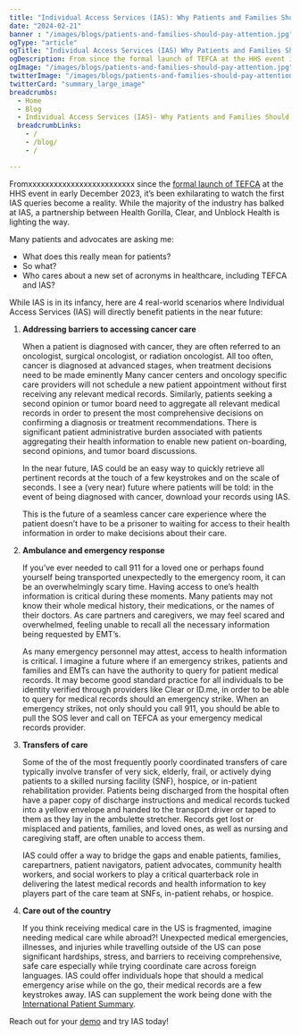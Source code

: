 ```yaml
---
title: "Individual Access Services (IAS): Why Patients and Families Should Pay Attention"
date: "2024-02-21"
banner : "/images/blogs/patients-and-families-should-pay-attention.jpg"
ogType: "article"
ogTitle: "Individual Access Services (IAS) Why Patients and Families Should Pay Attention | Unblock Health"
ogDescription: From since the formal launch of TEFCA at the HHS event in early December 2023, it’s been exhilarating to watch the first IAS queries become a reality. While the majority of the industry has balked at IAS, a partnership between Health Gorilla, Clear, and Unblock Health is lighting the way.
ogImage: "/images/blogs/patients-and-families-should-pay-attention.jpg"
twitterImage: "/images/blogs/patients-and-families-should-pay-attention.jpg"
twitterCard: "summary_large_image"
breadcrumbs:
  - Home
  - Blog
  - Individual Access Services (IAS)- Why Patients and Families Should Pay Attention
  breadcrumbLinks:
    - /
    - /blog/
    - /

---
```


Fromxxxxxxxxxxxxxxxxxxxxxxxxx since the <a href="https://www.healthaffairs.org/content/forefront/tefca-live-future-network-interoperability-here">formal launch of TEFCA</a> at the HHS event in early December 2023, it’s been exhilarating to watch the first IAS queries become a reality. While the majority of the industry has balked at IAS, a partnership between Health Gorilla, Clear, and Unblock Health is lighting the way.

Many patients and advocates are asking me:

* What does this really mean for patients?
* So what?
* Who cares about a new set of acronyms in healthcare, including TEFCA and IAS?

While IAS is in its infancy, here are 4 real-world scenarios where Individual Access Services (IAS) will directly benefit patients in the near future:

1. **Addressing barriers to accessing cancer care**

   When a patient is diagnosed with cancer, they are often referred to an oncologist, surgical oncologist, or radiation oncologist. All too often, cancer is diagnosed at advanced stages, when treatment decisions need to be made eminently Many cancer centers and oncology specific care providers will not schedule a new patient appointment without first receiving any relevant medical records. Similarly, patients seeking a second opinion or tumor board need to aggregate all relevant medical records in order to present the most comprehensive decisions on confirming a diagnosis or treatment recommendations. There is significant patient administrative burden associated with patients aggregating their health information to enable new patient on-boarding, second opinions, and tumor board discussions.

   In the near future, IAS could be an easy way to quickly retrieve all pertinent records at the touch of a few keystrokes and on the scale of seconds. I see a (very near) future where patients will be told: in the event of being diagnosed with cancer, download your records using IAS.

   This is the future of a seamless cancer care experience where the patient doesn’t have to be a prisoner to waiting for access to their health information in order to make decisions about their care.

2. **Ambulance and emergency response**

   If you’ve ever needed to call 911 for a loved one or perhaps found yourself being transported unexpectedly to the emergency room, it can be an overwhelmingly scary time. Having access to one’s health information is critical during these moments. Many patients may not know their whole medical history, their medications, or the names of their doctors. As care partners and caregivers, we may feel scared and overwhelmed, feeling unable to recall all the necessary information being requested by EMT’s.

   As many emergency personnel may attest, access to health information is critical. I imagine a future where if an emergency strikes, patients and families and EMTs can have the authority to query for patient medical records. It may become good standard practice for all individuals to be identity verified through providers like Clear or ID.me, in order to be able to query for medical records should an emergency strike. When an emergency strikes, not only should you call 911, you should be able to pull the SOS lever and call on TEFCA as your emergency medical records provider.

3. **Transfers of care**

   Some of the of the most frequently poorly coordinated transfers of care typically involve transfer of very sick, elderly, frail, or actively dying patients to a skilled nursing facility (SNF), hospice, or in-patient rehabilitation provider. Patients being discharged from the hospital often have a paper copy of discharge instructions and medical records tucked into a yellow envelope and handed to the transport driver or taped to them as they lay in the ambulette stretcher. Records get lost or misplaced and patients, families, and loved ones, as well as nursing and caregiving staff, are often unable to access them.

   IAS could offer a way to bridge the gaps and enable patients, families, carepartners, patient navigators, patient advocates, community health workers, and social workers to play a critical quarterback role in delivering the latest medical records and health information to key players part of the care team at SNFs, in-patient rehabs, or hospice.

4. **Care out of the country**

   If you think receiving medical care in the US is fragmented, imagine needing medical care while abroad?! Unexpected medical emergencies, illnesses, and injuries while travelling outside of the US can pose significant hardships, stress, and barriers to receiving comprehensive, safe care especially while trying coordinate care across foreign languages. IAS could offer individuals hope that should a medical emergency arise while on the go, their medical records are a few keystrokes away. IAS can supplement the work being done with the <a href="https://international-patient-summary.net/">International Patient Summary</a>.

Reach out for your <a href="https://webinar.unblock.health/free-trial">demo</a> and try IAS today!
